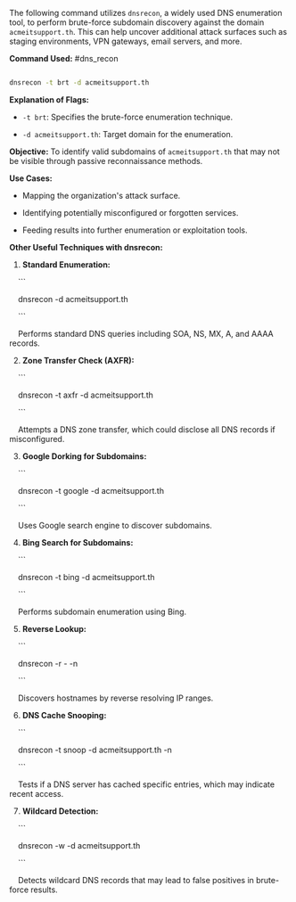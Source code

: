 The following command utilizes `dnsrecon`, a widely used DNS enumeration tool, to perform brute-force subdomain discovery against the domain `acmeitsupport.th`. This can help uncover additional attack surfaces such as staging environments, VPN gateways, email servers, and more.

**Command Used:** #dns_recon


```bash

dnsrecon -t brt -d acmeitsupport.th

```


**Explanation of Flags:**


- `-t brt`: Specifies the brute-force enumeration technique.

- `-d acmeitsupport.th`: Target domain for the enumeration.

  

**Objective:** To identify valid subdomains of `acmeitsupport.th` that may not be visible through passive reconnaissance methods.


**Use Cases:**

- Mapping the organization's attack surface.

- Identifying potentially misconfigured or forgotten services.

- Feeding results into further enumeration or exploitation tools.  

**Other Useful Techniques with dnsrecon:**


1. **Standard Enumeration:**

    ```

    dnsrecon -d acmeitsupport.th

    ```

    Performs standard DNS queries including SOA, NS, MX, A, and AAAA records.

2. **Zone Transfer Check (AXFR):**

    ```

    dnsrecon -t axfr -d acmeitsupport.th

    ```

    Attempts a DNS zone transfer, which could disclose all DNS records if misconfigured.

3. **Google Dorking for Subdomains:**

    ```

    dnsrecon -t google -d acmeitsupport.th

    ```

    Uses Google search engine to discover subdomains.

4. **Bing Search for Subdomains:**

    ```

    dnsrecon -t bing -d acmeitsupport.th

    ```

    Performs subdomain enumeration using Bing.

5. **Reverse Lookup:**

    ```

    dnsrecon -r <startIP>-<endIP> -n <nameserver>

    ```

    Discovers hostnames by reverse resolving IP ranges.

6. **DNS Cache Snooping:**

    ```

    dnsrecon -t snoop -d acmeitsupport.th -n <nameserver>

    ```

    Tests if a DNS server has cached specific entries, which may indicate recent access.

7. **Wildcard Detection:**

    ```

    dnsrecon -w -d acmeitsupport.th

    ```

    Detects wildcard DNS records that may lead to false positives in brute-force results.
